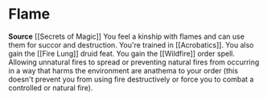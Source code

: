 ﻿---
id: '5'
name: Flame
rarity: Common
source: '[[DATABASE/source/Secrets of Magic|Secrets of Magic]]'
trait: null
type: Druidic Order

---
# Flame

**Source** [[Secrets of Magic]] 
You feel a kinship with flames and can use them for succor and destruction. You're trained in [[Acrobatics]]. You also gain the [[Fire Lung]] druid feat. You gain the [[Wildfire]] order spell. Allowing unnatural fires to spread or preventing natural fires from occurring in a way that harms the environment are anathema to your order (this doesn't prevent you from using fire destructively or force you to combat a controlled or natural fire).